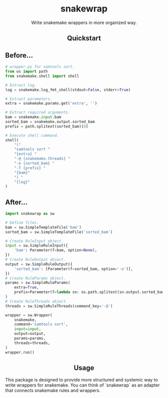 <h1 align="center">snakewrap</h1>
<p align="center">Write snakemake wrappers in more organized way.</p>
<p align="center">

</p>

<h2 align="center">Quickstart</h2>

## Before...

```python
# wrapper.py for samtools sort.
from os import path
from snakemake.shell import shell

# Extract log.
log = snakemake.log_fmt_shell(stdout=False, stderr=True)

# Extract parameters.
extra = snakemake.params.get('extra', '')

# Extract required arguments.
bam = snakemake.input.bam
sorted_bam = snakemake.output.sorted_bam
prefix = path.splitext(sorted_bam)[0]

# Execute shell command.
shell(
    "("
    "samtools sort "
    "{extra} "
    "-@ {snakemake.threads} "
    "-o {sorted_bam} "
    "-T {prefix} "
    "{bam}"
    ") "
    "{log}"
)
```

## After...

```python
import snakewrap as sw

# Define files.
bam = sw.SimpleTemplateFile('bam')
sorted_bam = sw.SimpleTemplateFile('sorted_bam')

# Create RuleInput object.
input = sw.SimpleRuleInput({
    'bam': Parameter(f=bam, option=None),
})
# Create RuleOutput object.
output = sw.SimpleRuleOutput({
    'sorted_bam': [Parameter(f=sorted_bam, option='-o')],
})
# Create RuleParams object.
params = sw.SimpleRuleParams(
    extra=True,
    prefix=Parameter(f=lambda sn: os.path.splitext(sn.output.sorted_bam)[0], option='-T')
)
# Create RuleThreads object.
threads = sw.SimpleRuleThreads(command_key='-@')

wrapper = sw.Wrapper(
    snakemake,
    command='samtools sort',
    input=input,
    output=output,
    params=params,
    threads=threads,
)
wrapper.run()
```

<h2 align="center">Usage</h2>
This package is designed to provide more structured and systemic way to write wrappers for snakemake. You can think of `snakewrap` as an adapter that connects snakemake rules and wrappers. 
